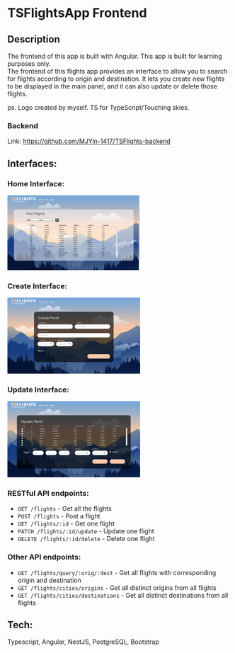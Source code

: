 # TSFlightsApp Frontend

## Description
The frontend of this app is built with Angular.
This app is built for learning purposes only.  
The frontend of this flights app provides an interface to allow you to search for flights according to origin and destination. It lets you create new flights to be displayed in the main panel, and it can also update or delete those flights.

ps. Logo created by myself. TS for TypeScript/Touching skies.
### Backend
Link: https://github.com/MJYin-1417/TSFlights-backend

## Interfaces:

### Home Interface: 
<img
  src="/home.png"
  alt="Home"
  title="Home Page"
  style="display: inline-block; margin: 0 auto; max-width: 300px">

### Create Interface: 
<img
  src="/create.png"
  alt="Create"
  title="Create Page"
  style="display: inline-block; margin: 0 auto; max-width: 300px">
 
### Update Interface: 
<img
  src="/update.png"
  alt="Create"
  title="Update Page"
  style="display: inline-block; margin: 0 auto; max-width: 300px">

### RESTful API endpoints:
  - `GET /flights` - Get all the flights
  - `POST /flights` - Post a flight
  - `GET /flights/:id` - Get one flight
  - `PATCH /flights/:id/update` - Update one flight
  - `DELETE /flights/:id/delete` - Delete one flight

### Other API endpoints:
  - `GET /flights/query/:orig/:dest` - Get all flights with corresponding origin and destination
  - `GET /flights/cities/origins` - Get all distinct origins from all flights
  - `GET /flights/cities/destinations` - Get all distinct destinations from all flights

## Tech:
Typescript, Angular, NestJS, PostgreSQL, Bootstrap




